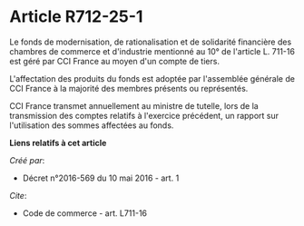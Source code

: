 # Article R712-25-1

Le fonds de modernisation, de rationalisation et de solidarité financière des chambres de commerce et d'industrie mentionné
au 10° de l'article L. 711-16 est géré par CCI France au moyen d'un compte de tiers. 

L'affectation des produits du fonds est adoptée par l'assemblée générale de CCI France à la majorité des membres présents ou
représentés. 

CCI France transmet annuellement au ministre de tutelle, lors de la transmission des comptes relatifs à l'exercice précédent,
un rapport sur l'utilisation des sommes affectées au fonds.

**Liens relatifs à cet article**

_Créé par_:

  - Décret n°2016-569 du 10 mai 2016 - art. 1

_Cite_:

  - Code de commerce - art. L711-16
